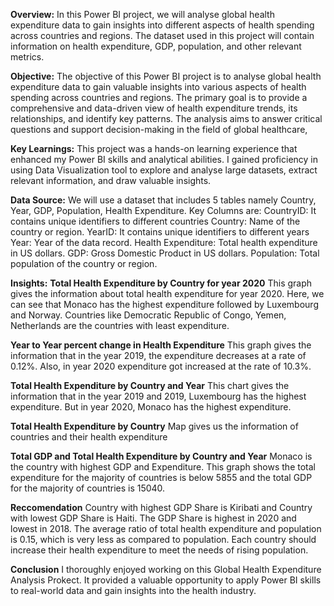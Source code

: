 **Overview:** In this Power BI project, we will analyse global health expenditure data to gain insights into different aspects of health spending across countries and regions. The dataset used in this project will contain information on health expenditure, GDP, population, and other relevant metrics.

**Objective:** The objective of this Power BI project is to analyse global health expenditure data to gain valuable insights into various aspects of health spending across countries and regions. The primary goal is to provide a comprehensive and data-driven view of health expenditure trends, its relationships, and identify key patterns. The analysis aims to answer critical questions and support decision-making in the field of global healthcare,

**Key Learnings:** 
This project was a hands-on learning experience that enhanced my Power BI skills and analytical abilities. I gained proficiency in using Data Visualization tool to explore and analyse large datasets, extract relevant information, and draw valuable insights.

**Data Source:** 
We will use a dataset that includes 5 tables namely Country, Year, GDP, Population, Health Expenditure. Key Columns are:
CountryID: It contains unique identifiers to different countries
Country: Name of the country or region.
YearID: It contains unique identifiers to different years
Year: Year of the data record.
Health Expenditure: Total health expenditure in US dollars.
GDP: Gross Domestic Product in US dollars.
Population: Total population of the country or region.

**Insights:**
**Total Health Expenditure by Country for year 2020**
This graph gives the information about total health expenditure for year 2020. Here, we can see that Monaco has the highest expenditure followed by Luxembourg and Norway. Countries like Democratic Republic of Congo, Yemen, Netherlands are the countries with least expenditure. 

**Year to Year percent change in Health Expenditure**
This graph gives the information that in the year 2019, the expenditure decreases at a rate of 0.12%. Also, in year 2020 expenditure got increased at the rate of 10.3%.

**Total Health Expenditure by Country and Year**
This chart gives the information that in the year 2019 and 2019, Luxembourg has the highest expenditure. But in year 2020, Monaco has the highest expenditure. 

**Total Health Expenditure by Country**
Map gives us the information of countries and their health expenditure

**Total GDP and Total Health Expenditure by Country and Year**
Monaco is the country with highest GDP and Expenditure. This graph shows the total expenditure for the majority of countries is below 5855 and the total GDP for the majority of countries is 15040.

**Reccomendation**
Country with highest GDP Share is Kiribati and Country with lowest GDP Share is Haiti. The GDP Share is highest in 2020 and lowest in 2018. 
The average ratio of total health expenditure and population is 0.15, which is very less as compared to population. Each country should increase their health expenditure to meet the needs of rising population. 

**Conclusion**
I thoroughly enjoyed working on this Global Health Expenditure Analysis Prokect. It provided a valuable opportunity to apply Power BI skills to real-world data and gain insights into the health industry. 

